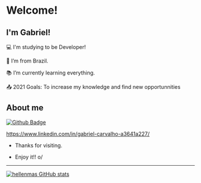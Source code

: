# Welcome!

 

## I'm Gabriel!

 

:computer: I'm studying to be Developer!

:house_with_garden: I’m from Brazil.

:books: I’m currently learning everything.

:outbox_tray: 2021 Goals: To increase my knowledge and find new opportunnities

 

## About me

[![Github Badge](https://img.shields.io/badge/-Github-000?style=flat-square&logo=Github&logoColor=white&link=https://github.com/Bieloca123)](https://github.com/Bieloca123https://github.com/Bieloca123)

https://www.linkedin.com/in/gabriel-carvalho-a3641a227/


- Thanks for visiting.

- Enjoy it!! o/

----------------------------------------------------------------------------------
[![hellenmas GitHub stats](https://github-readme-stats.vercel.app/api?username=Bieloca123)](https://github.com/Bieloca123/github-readme-stats)



